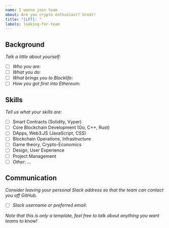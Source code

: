 ```yaml
---
name: I wanna join team
about: Are you crypto enthusiast? Great!
title: "[LFT]: "
labels: looking-for-team
---
```


## Background

_Talk a little about yourself:_

- [ ] _Who you are_: 
- [ ] _What you do_: 
- [ ] _What brings you to Blocklife_: 
- [ ] _How you got first into Ethereum_: 

## Skills

_Tell us what your skills are:_

- [ ] Smart Contracts (Solidity, Vyper)
- [ ] Core Blockchain Development (Go, C++, Rust)
- [ ] DApps, Web3.JS (JavaScript, CSS)
- [ ] Blockchain Operations, Infrastructure
- [ ] Game theory, Crypto-Economics
- [ ] Design, User Experience
- [ ] Project Management
- [ ] _Other_: ...

## Communication

_Consider leaving your personal Slack address so that the team can contact you off GitHub._

- [ ] _Slack username or preferred email_:

_Note that this is only a template, feel free to talk about anything you want teams to know!_
